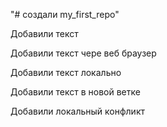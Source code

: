 "# создали my_first_repo"

Добавили текст

Добавили текст чере веб браузер

Добавили текст локально

Добавили текст в новой ветке

Добавили локальный конфликт
